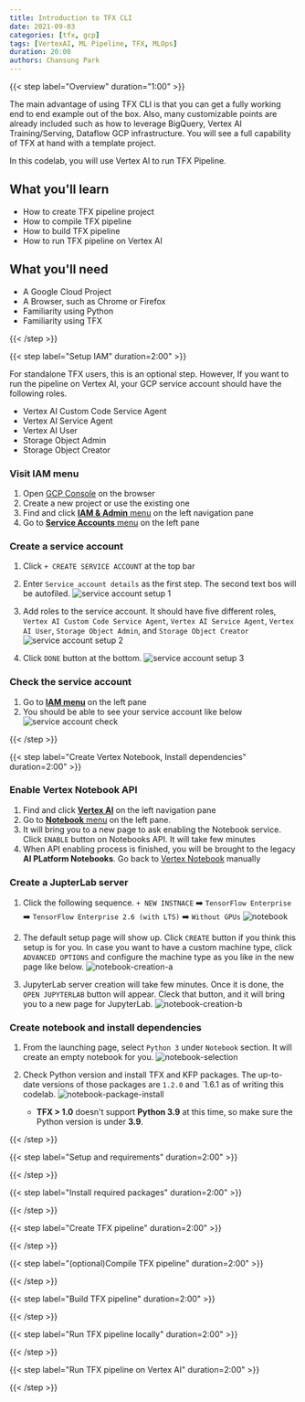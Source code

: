 ```yaml
---
title: Introduction to TFX CLI
date: 2021-09-03
categories: [tfx, gcp]
tags: [VertexAI, ML Pipeline, TFX, MLOps]
duration: 20:00
authors: Chansung Park
---
```


{{< step label="Overview" duration="1:00" >}}

The main advantage of using TFX CLI is that you can get a fully working end to end example out of the box. Also, many customizable points are already included such as how to leverage BigQuery, Vertex AI Training/Serving, Dataflow GCP infrastructure. You will see a full capability of TFX at hand with a template project. 

In this codelab, you will use Vertex AI to run TFX Pipeline.

## **What you'll learn**
- How to create TFX pipeline project
- How to compile TFX pipeline
- How to build TFX pipeline
- How to run TFX pipeline on Vertex AI

## **What you'll need**
- A Google Cloud Project
- A Browser, such as Chrome or Firefox
- Familiarity using Python
- Familiarity using TFX

{{< /step >}}

{{< step label="Setup IAM" duration=2:00" >}}

For standalone TFX users, this is an optional step. However, If you want to run the pipeline on Vertex AI, your GCP service account should have the following roles.
- Vertex AI Custom Code Service Agent
- Vertex AI Service Agent
- Vertex AI User
- Storage Object Admin
- Storage Object Creator

### **Visit IAM menu**

1. Open [GCP Console](https://console.cloud.google.com/) on the browser
2. Create a new project or use the existing one
3. Find and click [**IAM & Admin** menu](https://console.cloud.google.com/iam-admin/) on the left navigation pane
4. Go to [**Service Accounts** menu](https://console.cloud.google.com/iam-admin/serviceaccounts) on the left pane

### **Create a service account**

1. Click `+ CREATE SERVICE ACCOUNT` at the top bar

2. Enter `Service account details` as the first step. The second text bos will be autofiled.
![service account setup 1](/assets/images/tfx-cli-101/service-account-1.png)

3. Add roles to the service account. It should have five different roles, `Vertex AI Custom Code Service Agent`, `Vertex AI Service Agent`, `Vertex AI User`, `Storage Object Admin`, and `Storage Object Creator`
![service account setup 2](/assets/images/tfx-cli-101/service-account-2.png)

4. Click `DONE` button at the bottom.
![service account setup 3](/assets/images/tfx-cli-101/service-account-3.png)

### **Check the service account**

1. Go to [**IAM menu**](https://console.cloud.google.com/iam-admin/iam) on the left pane
2. You should be able to see your service account like below
![service account check](/assets/images/tfx-cli-101/service-account-4.png)

{{< /step >}}

{{< step label="Create Vertex Notebook, Install dependencies" duration=2:00" >}}

### **Enable Vertex Notebook API**

1. Find and click [**Vertex AI**](https://console.cloud.google.com/vertex-ai) on the left navigation pane
2. Go to [**Notebook** menu](https://console.cloud.google.com/vertex-ai/notebooks) on the left pane. 
3. It will bring you to a new page to ask enabling the Notebook service. Click `ENABLE` button on Notebooks API. It will take few minutes
4. When API enabling process is finished, you will be brought to the legacy **AI PLatform Notebooks**. Go back to [Vertex Notebook](https://console.cloud.google.com/vertex-ai/notebooks) manually

### **Create a JupterLab server**

1. Click the following sequence. `+ NEW INSTNACE`  ➡️  `TensorFlow Enterprise`  ➡️  `TensorFlow Enterprise 2.6 (with LTS)`  ➡️  `Without GPUs`
![notebook](/assets/images/tfx-cli-101/notebook.png)

2. The default setup page will show up. Click `CREATE` button if you think this setup is for you. In case you want to have a custom machine type, click `ADVANCED OPTIONS` and configure the machine type as you like in the new page like below.
![notebook-creation-a](/assets/images/tfx-cli-101/notebook-creation.png)

3. JupyterLab server creation will take few minutes. Once it is done, the `OPEN JUPYTERLAB` button will appear. Cleck that button, and it will bring you to a new page for JupyterLab.
![notebook-creation-b](/assets/images/tfx-cli-101/notebook-open.png)

### **Create notebook and install dependencies**

1. From the launching page, select `Python 3` under `Notebook` section. It will create an empty notebook for you.
![notebook-selection](/assets/images/tfx-cli-101/notebook-selection.png)

2. Check Python version and install TFX and KFP packages. The up-to-date versions of those packages are `1.2.0` and `1.6.1 as of writing this codelab.
![notebook-package-install](/assets/images/tfx-cli-101/notebook-package-install.png)
    - **TFX > 1.0** doesn't support **Python 3.9** at this time, so make sure the Python version is under **3.9**.

{{< /step >}}

{{< step label="Setup and requirements" duration=2:00" >}}

{{< /step >}}

{{< step label="Install required packages" duration=2:00" >}}

{{< /step >}}

{{< step label="Create TFX pipeline" duration=2:00" >}}

{{< /step >}}

{{< step label="(optional)Compile TFX pipeline" duration=2:00" >}}

{{< /step >}}

{{< step label="Build TFX pipeline" duration=2:00" >}}

{{< /step >}}

{{< step label="Run TFX pipeline locally" duration=2:00" >}}

{{< /step >}}

{{< step label="Run TFX pipeline on Vertex AI" duration=2:00" >}}

{{< /step >}}
